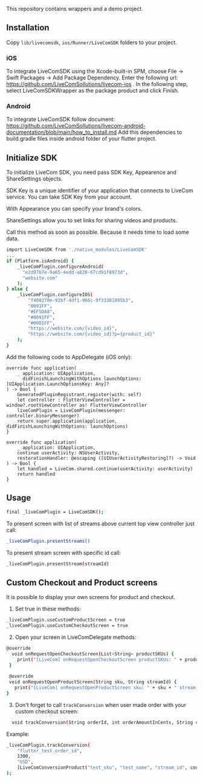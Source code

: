 This repository contains wrappers and a demo project.

## Installation
Copy ```lib/livecomsdk```, ```ios/Runner/LiveComSDK``` folders to your project.
### iOS
To integrate LiveComSDK using the Xcode-built-in SPM, choose File → Swift Packages → Add Package Dependency. Enter the following url: https://github.com/LiveComSollutions/livecom-ios . In the following step, select LiveComSDKWrapper as the package product and click Finish.

### Android
To integrate LiveComSDK follow document: https://github.com/LiveComSollutions/livecom-android-documentation/blob/main/how_to_install.md
Add this dependencies to build.gradle files inside android folder of your flutter project.

## Initialize SDK
To initialize LiveCom SDK, you need pass SDK Key, Appearence and ShareSettings objects.

SDK Key is a unique identifier of your application that connects to LiveCom service. You can take SDK Key from your account.

With Appearance you can specify your brand's colors.

ShareSettings allow you to set links for sharing videos and products.

Call  this method as soon as possible. Because it needs time to load some data.
```sh 
import LiveComSDK from './native_modules/LiveComSDK'
...
if (Platform.isAndroid) {
    _liveComPlugin.configureAndroid(
      "e2d97b7e-9a65-4edd-a820-67cd91f8973d",
      "website.com"
    );
} else {
    _liveComPlugin.configureIOS(
        "f400270e-92bf-4df1-966c-9f33301095b3",
        "0091FF",
        "#EF5DA8",
        "#0091FF",
        "#00D1FF",
        "https://website.com/{video_id}",
        "https://website.com/{video_id}?p={product_id}"
    );
}
```
Add the following code to AppDelegate (iOS only):
```
override func application(
    _ application: UIApplication,
      didFinishLaunchingWithOptions launchOptions: [UIApplication.LaunchOptionsKey: Any]?
) -> Bool {
    GeneratedPluginRegistrant.register(with: self)
    let controller : FlutterViewController = window?.rootViewController as! FlutterViewController
    liveComPlugin = LiveComPlugin(messenger: controller.binaryMessenger)
    return super.application(application, didFinishLaunchingWithOptions: launchOptions)
}

override func application(
    _ application: UIApplication,
    continue userActivity: NSUserActivity,
    restorationHandler: @escaping ([UIUserActivityRestoring]?) -> Void
) -> Bool {
    let handled = LiveCom.shared.continue(userActivity: userActivity)
    return handled
}
```
## Usage
```sh
final _liveComPlugin = LiveComSDK();
```
To present screen with list of streams above current top view controller just call:
```sh 
_liveComPlugin.presentStreams()
```

To present stream screen with specific id call:
```sh 
_liveComPlugin.presentStream(streamId)
```
## Custom Checkout and Product screens
It is possible to display your own screens for product and checkout.
1) Set true in these methods:
```sh
_liveComPlugin.useCustomProductScreen = true
_liveComPlugin.useCustomCheckoutScreen = true
```
2) Open your screen in LiveComDelegate methods:
``` sh 
@override
  void onRequestOpenCheckoutScreen(List<String> productSKUs) {
    print("[LiveCom] onRequestOpenCheckoutScreen productSKUs: " + productSKUs.join(", "));
 }
  
 @override
 void onRequestOpenProductScreen(String sku, String streamId) {
   print("[LiveCom] onRequestOpenProductScreen sku: " + sku + " stream_id: " + streamId);
}
```
3) Don't forget to call ```trackConversion``` when user made order with your custom checkout screen:
``` sh 
  void trackConversion(String orderId, int orderAmountInCents, String currency, List<LiveComConversionProduct> products)
```
Example:
``` sh
_liveComPlugin.trackConversion(
    "flutter_test_order_id",
    1300,
    "USD",
    [LiveComConversionProduct("test_sku", "test_name", "stream_id", count)]
);
```
